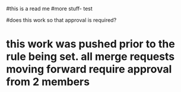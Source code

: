 #this is a read me
#more stuff- test

 #does this work so that approval is required? 
 
 # this work was pushed prior to the rule being set. all merge requests moving forward require approval from 2 members
